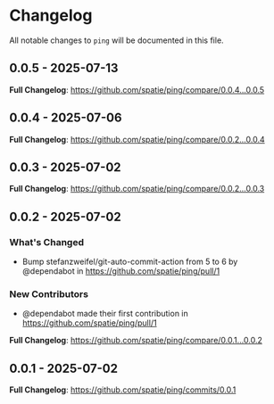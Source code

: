 # Changelog

All notable changes to `ping` will be documented in this file.

## 0.0.5 - 2025-07-13

**Full Changelog**: https://github.com/spatie/ping/compare/0.0.4...0.0.5

## 0.0.4 - 2025-07-06

**Full Changelog**: https://github.com/spatie/ping/compare/0.0.2...0.0.4

## 0.0.3 - 2025-07-02

**Full Changelog**: https://github.com/spatie/ping/compare/0.0.2...0.0.3

## 0.0.2 - 2025-07-02

### What's Changed

* Bump stefanzweifel/git-auto-commit-action from 5 to 6 by @dependabot in https://github.com/spatie/ping/pull/1

### New Contributors

* @dependabot made their first contribution in https://github.com/spatie/ping/pull/1

**Full Changelog**: https://github.com/spatie/ping/compare/0.0.1...0.0.2

## 0.0.1 - 2025-07-02

**Full Changelog**: https://github.com/spatie/ping/commits/0.0.1
